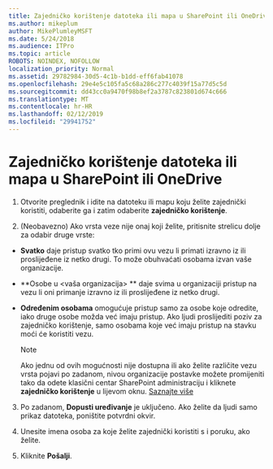 ```yaml
---
title: Zajedničko korištenje datoteka ili mapa u SharePoint ili OneDrive
ms.author: mikeplum
author: MikePlumleyMSFT
ms.date: 5/24/2018
ms.audience: ITPro
ms.topic: article
ROBOTS: NOINDEX, NOFOLLOW
localization_priority: Normal
ms.assetid: 29782984-30d5-4c1b-b1dd-eff6fab41078
ms.openlocfilehash: 29e4e5c105fa5c68a286c277c4039f15a77d5c5d
ms.sourcegitcommit: dd43cc0a9470f98b8ef2a3787c823801d674c666
ms.translationtype: MT
ms.contentlocale: hr-HR
ms.lasthandoff: 02/12/2019
ms.locfileid: "29941752"
---
```

# <a name="share-a-file-or-folder-in-sharepoint-or-onedrive"></a>Zajedničko korištenje datoteka ili mapa u SharePoint ili OneDrive

1. Otvorite preglednik i idite na datoteku ili mapu koju želite zajednički koristiti, odaberite ga i zatim odaberite **zajedničko korištenje**. 
    
2. (Neobavezno) Ako vrsta veze nije onaj koji želite, pritisnite strelicu dolje za odabir druge vrste:
    
  - **Svatko** daje pristup svatko tko primi ovu vezu li primati izravno iz ili proslijeđene iz netko drugi. To može obuhvaćati osobama izvan vaše organizacije. 
    
  - **Osobe u \<vaša organizacija\> ** daje svima u organizaciji pristup na vezu li oni primanje izravno iz ili proslijeđene iz netko drugi. 
    
  - **Određenim osobama** omogućuje pristup samo za osobe koje odredite, iako druge osobe možda već imaju pristup. Ako ljudi proslijediti poziv za zajedničko korištenje, samo osobama koje već imaju pristup na stavku moći će koristiti vezu. 
    
    > [!NOTE]
    > Ako jednu od ovih mogućnosti nije dostupna ili ako želite različite vezu vrsta pojavi po zadanom, nivou organizacije postavke možete promijeniti tako da odete klasični centar SharePoint administraciju i kliknete **zajedničko korištenje** u lijevom oknu. [Saznajte više](https://go.microsoft.com/fwlink/?linkid=866426)
  
3. Po zadanom, **Dopusti uređivanje** je uključeno. Ako želite da ljudi samo prikaz datoteka, poništite potvrdni okvir. 
    
4. Unesite imena osoba za koje želite zajednički koristiti s i poruku, ako želite.
    
5. Kliknite **Pošalji**. 
    

